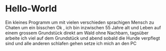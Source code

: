 # Hello-World
Ein kleines Programm um mit vielen verschieden sprachigen Mensch zu Chaten um ein bisschen 
Ok , ich bin inzwischen 55 Jahre alt und Leben auf einem grossem Grundstück direkt am Wald ohne Nachbarn,
tagsüber arbeite ich viel auf dem Grundstück und abend sobald die Hunde verpflegt sind und alle anderen schlafen gehen setze ich mich an den  PC
